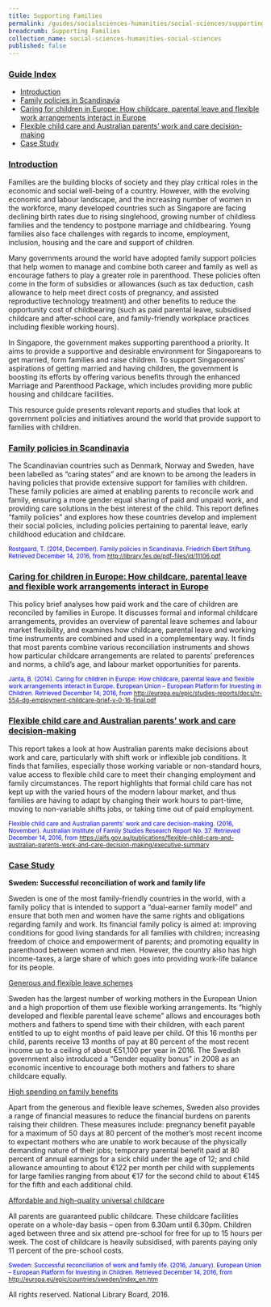 ```yaml
---
title: Supporting Families
permalink: /guides/socialsciences-humanities/social-sciences/supporting-families
breadcrumb: Supporting Families
collection_name: social-sciences-humanities-social-sciences
published: false
---
```


### <u>Guide Index</u>

* [Introduction](#introduction)
* [Family policies in Scandinavia](#family-policies-in-scandinavia)
* [Caring for children in Europe: How childcare, parental leave and flexible work arrangements interact in Europe](#caring-for-children-in-europe-how-childcare-parental-leave-and-flexible-work-arrangements-interact-in-europe)
* [Flexible child care and Australian parents’ work and care decision-making](#flexible-child-care-and-australian-parents-work-and-care-decision--making)
* [Case Study](#case-study)

### <u>Introduction</u>

Families are the building blocks of society and they play critical roles in the economic and social well-being of a country. However, with the evolving economic and labour landscape, and the increasing number of women in the workforce, many developed countries such as Singapore are facing declining birth rates due to rising singlehood, growing number of childless families and the tendency to postpone marriage and childbearing. Young families also face challenges with regards to income, employment, inclusion, housing and the care and support of children.

Many governments around the world have adopted family support policies that help women to manage and combine both career and family as well as encourage fathers to play a greater role in parenthood. These policies often come in the form of subsidies or allowances (such as tax deduction, cash allowance to help meet direct costs of pregnancy, and assisted reproductive technology treatment) and other benefits to reduce the opportunity cost of childbearing (such as paid parental leave, subsidised childcare and after-school care, and family-friendly workplace practices including flexible working hours).

In Singapore, the government makes supporting parenthood a priority. It aims to provide a supportive and desirable environment for Singaporeans to get married, form families and raise children. To support Singaporeans’ aspirations of getting married and having children, the government is boosting its efforts by offering various benefits through the enhanced Marriage and Parenthood Package, which includes providing more public housing and childcare facilities.

This resource guide presents relevant reports and studies that look at government policies and initiatives around the world that provide support to families with children.

 

### <u>Family policies in Scandinavia</u>

The Scandinavian countries such as Denmark, Norway and Sweden, have been labelled as “caring states” and are known to be among the leaders in having policies that provide extensive support for families with children. These family policies are aimed at enabling parents to reconcile work and family, ensuring a more gender equal sharing of paid and unpaid work, and providing care solutions in the best interest of the child. This report defines “family policies” and explores how these countries develop and implement their social policies, including policies pertaining to parental leave, early childhood education and childcare.

<small style="color: #0000ff;">Rostgaard, T. (2014, December). Family policies in Scandinavia. Friedrich Ebert Stiftung. Retrieved December 14, 2016, from
http://library.fes.de/pdf-files/id/11106.pdf</small>


### <u>Caring for children in Europe: How childcare, parental leave and flexible work arrangements interact in Europe</u>

This policy brief analyses how paid work and the care of children are reconciled by families in Europe. It discusses formal and informal childcare arrangements, provides an overview of parental leave schemes and labour market flexibility, and examines how childcare, parental leave and working time instruments are combined and used in a complementary way. It finds that most parents combine various reconciliation instruments and shows how particular childcare arrangements are related to parents’ preferences and norms, a child’s age, and labour market opportunities for parents.

<small style="color: #0000ff;">Janta, B. (2014). Caring for children in Europe: How childcare, parental leave and flexible work arrangements interact in Europe. European Union – European Platform for Investing in Children. Retrieved December 14, 2016, from
http://europa.eu/epic/studies-reports/docs/rr-554-dg-employment-childcare-brief-v-0-16-final.pdf </small>


### <u>Flexible child care and Australian parents’ work and care decision-making</u>

This report takes a look at how Australian parents make decisions about work and care, particularly with shift work or inflexible job conditions. It finds that families, especially those working variable or non-standard hours, value access to flexible child care to meet their changing employment and family circumstances. The report highlights that formal child care has not kept up with the varied hours of the modern labour market, and thus families are having to adapt by changing their work hours to part-time, moving to non-variable shifts jobs, or taking time out of paid employment.

<small style="color: #0000ff;">Flexible child care and Australian parents’ work and care decision-making. (2016, November). Australian Institute of Family Studies Research Report No. 37. Retrieved December 14, 2016, from
https://aifs.gov.au/publications/flexible-child-care-and-australian-parents-work-and-care-decision-making/executive-summary </small>


### <u>Case Study</u>

**Sweden: Successful reconciliation of work and family life**

Sweden is one of the most family-friendly countries in the world, with a family policy that is intended to support a “dual-earner family model” and ensure that both men and women have the same rights and obligations regarding family and work. Its financial family policy is aimed at: improving conditions for good living standards for all families with children; increasing freedom of choice and empowerment of parents; and promoting equality in parenthood between women and men. However, the country also has high income-taxes, a large share of which goes into providing work-life balance
for its people.

 

<u>Generous and flexible leave schemes</u>

Sweden has the largest number of working mothers in the European Union and a high proportion of them use flexible working arrangements. Its “highly developed and flexible parental leave scheme” allows and encourages both mothers and fathers to spend time with their children, with each parent entitled to up to eight months of paid leave per child. Of this 16 months per child, parents receive 13 months of pay at 80 percent of the most recent income up to a ceiling of about €51,100 per year in 2016. The Swedish government also introduced a “Gender equality bonus” in 2008 as an economic incentive to encourage both mothers and fathers to share childcare equally.

 

<u>High spending on family benefits</u>

Apart from the generous and flexible leave schemes, Sweden also provides a range of financial measures to reduce the financial burdens on parents raising their children. These measures include: pregnancy benefit payable for a maximum of 50 days at 80 percent of the mother’s most recent income to expectant mothers who are unable to work because of the physically demanding nature of their jobs; temporary parental benefit paid at 80 percent of annual earnings for a sick child under the age of 12; and child allowance amounting to about €122 per month per child with supplements for large families ranging from about €17 for the second child to about €145 for the fifth and each additional child.

 

<u>Affordable and high-quality universal childcare</u>

All parents are guaranteed public childcare. These childcare facilities operate on a whole-day basis – open from 6.30am until 6.30pm. Children aged between three and six attend pre-school for free for up to 15 hours per week. The cost of childcare is heavily subsidised, with parents paying only 11 percent of the pre-school costs.

<small style="color: #0000ff;">Sweden: Successful reconciliation of work and family life. (2016, January). European Union – European Platform for Investing in Children. Retrieved December 14, 2016, from
http://europa.eu/epic/countries/sweden/index_en.htm </small>


All rights reserved. National Library Board, 2016.